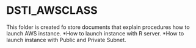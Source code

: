 # DSTI_AWSCLASS
This folder is created fo store documents that explain procedures how to launch AWS instance.
*How to launch instance with R server.
*How to launch instance with Public and Private Subnet.
